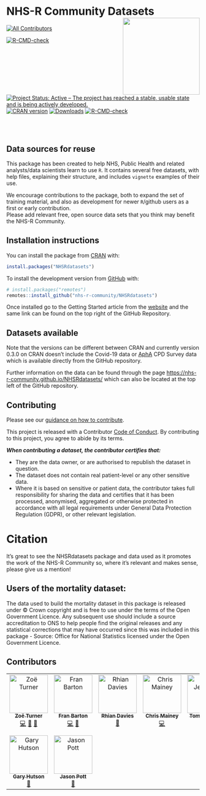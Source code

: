 
# NHS-R Community Datasets <a href='https://nhsrcommunity.com/'><img src='https://nhs-r-community.github.io/assets/logo/nhsr-logo.png' align="right" height="60" style="float:right; height:200px;"/></a>

<!-- ALL-CONTRIBUTORS-BADGE:START - Do not remove or modify this section -->
[![All Contributors](https://img.shields.io/badge/all_contributors-9-orange.svg?style=flat-square)](#contributors-)
<!-- ALL-CONTRIBUTORS-BADGE:END -->

<!-- badges: start -->

[![R-CMD-check](https://github.com/nhs-r-community/NHSRdatasets/workflows/R-CMD-check/badge.svg)](https://github.com/nhs-r-community/NHSRdatasets/actions)
[![Project Status: Active – The project has reached a stable, usable
state and is being actively
developed.](https://www.repostatus.org/badges/latest/active.svg)](https://www.repostatus.org/#active)
[![CRAN
version](https://www.r-pkg.org/badges/version/NHSRdatasets)](https://cran.r-project.org/package=NHSRdatasets)
[![Downloads](https://cranlogs.r-pkg.org/badges/grand-total/NHSRdatasets)](https://cran.r-project.org/package=NHSRdatasets)
[![R-CMD-check](https://github.com/nhs-r-community/NHSRdatasets/actions/workflows/R-CMD-check.yaml/badge.svg)](https://github.com/nhs-r-community/NHSRdatasets/actions/workflows/R-CMD-check.yaml)
<!-- badges: end -->

<br><br>

## Data sources for reuse

This package has been created to help NHS, Public Health and related
analysts/data scientists learn to use `R`. It contains several free
datasets, with help files, explaining their structure, and includes
`vignette` examples of their use.

We encourage contributions to the package, both to expand the set of
training material, and also as development for newer `R`/github users as
a first or early contribution.  
Please add relevant free, open source data sets that you think may
benefit the NHS-R Community.

## Installation instructions

You can install the package from [CRAN](https://CRAN.R-project.org)
with:

``` r
install.packages("NHSRdatasets")
```

To install the development version from [GitHub](https://github.com/)
with:

``` r
# install.packages("remotes")
remotes::install_github("nhs-r-community/NHSRdatasets")
```

Once installed go to the Getting Started article from the
[website](https://nhs-r-community.github.io/NHSRdatasets) and the same
link can be found on the top right of the GitHub Repository.

## Datasets available

Note that the versions can be different between CRAN and currently
version 0.3.0 on CRAN doesn’t include the Covid-19 data or
[AphA](https://www.aphanalysts.org/) CPD Survey data which is available
directly from the GitHub repository.

Further information on the data can be found through the page
<https://nhs-r-community.github.io/NHSRdatasets/> which can also be
located at the top left of the GitHub repository.

## Contributing

Please see our [guidance on how to
contribute](https://tools.nhsrcommunity.com/contribution.html).

This project is released with a Contributor [Code of
Conduct](./CODE_OF_CONDUCT.md). By contributing to this project, you
agree to abide by its terms.

***When contributing a dataset, the contributor certifies that:***

- They are the data owner, or are authorised to republish the dataset in
  question.
- The dataset does not contain real patient-level or any other sensitive
  data.
- Where it is based on sensitive or patient data, the contributor takes
  full responsibility for sharing the data and certifies that it has
  been processed, anonymised, aggregated or otherwise protected in
  accordance with all legal requirements under General Data Protection
  Regulation (GDPR), or other relevant legislation.

# Citation

It’s great to see the NHSRdatasets package and data used as it promotes
the work of the NHS-R Community so, where it’s relevant and makes sense,
please give us a mention!

## Users of the mortality dataset:

The data used to build the mortality dataset in this package is released
under © Crown copyright and is free to use under the terms of the Open
Government Licence. Any subsequent use should include a source
accreditation to ONS to help people find the original releases and any
statistical corrections that may have occurred since this was included
in this package - Source: Office for National Statistics licensed under
the Open Government Licence.

## Contributors

<!-- ALL-CONTRIBUTORS-LIST:START - Do not remove or modify this section -->
<!-- prettier-ignore-start -->
<!-- markdownlint-disable -->
<table>
  <tbody>
    <tr>
      <td align="center" valign="top" width="14.28%"><a href="https://philosopher-analyst.netlify.app/"><img src="https://avatars.githubusercontent.com/u/39963221?v=4?s=100" width="100px;" alt="Zoë Turner"/><br /><sub><b>Zoë Turner</b></sub></a><br /><a href="https://github.com/nhs-r-community/NHSRdatasets/commits?author=Lextuga007" title="Code">💻</a> <a href="https://github.com/nhs-r-community/NHSRdatasets/commits?author=Lextuga007" title="Documentation">📖</a> <a href="#maintenance-Lextuga007" title="Maintenance">🚧</a></td>
      <td align="center" valign="top" width="14.28%"><a href="https://github.com/francisbarton"><img src="https://avatars.githubusercontent.com/u/1819920?v=4?s=100" width="100px;" alt="Fran Barton"/><br /><sub><b>Fran Barton</b></sub></a><br /><a href="https://github.com/nhs-r-community/NHSRdatasets/commits?author=francisbarton" title="Code">💻</a> <a href="#data-francisbarton" title="Data">🔣</a></td>
      <td align="center" valign="top" width="14.28%"><a href="https://rhian.rbind.io"><img src="https://avatars.githubusercontent.com/u/7017740?v=4?s=100" width="100px;" alt="Rhian Davies"/><br /><sub><b>Rhian Davies</b></sub></a><br /><a href="#maintenance-StatsRhian" title="Maintenance">🚧</a></td>
      <td align="center" valign="top" width="14.28%"><a href="https://github.com/chrismainey"><img src="https://avatars.githubusercontent.com/u/39626211?v=4?s=100" width="100px;" alt="Chris Mainey"/><br /><sub><b>Chris Mainey</b></sub></a><br /><a href="https://github.com/nhs-r-community/NHSRdatasets/commits?author=chrismainey" title="Code">💻</a></td>
      <td align="center" valign="top" width="14.28%"><a href="https://tjmt.uk/"><img src="https://avatars.githubusercontent.com/u/12023696?v=4?s=100" width="100px;" alt="Tom Jemmett"/><br /><sub><b>Tom Jemmett</b></sub></a><br /><a href="https://github.com/nhs-r-community/NHSRdatasets/commits?author=tomjemmett" title="Code">💻</a></td>
      <td align="center" valign="top" width="14.28%"><a href="https://github.com/cathblatter"><img src="https://avatars.githubusercontent.com/u/24943957?v=4?s=100" width="100px;" alt="Cath Blatter"/><br /><sub><b>Cath Blatter</b></sub></a><br /><a href="https://github.com/nhs-r-community/NHSRdatasets/issues?q=author%3Acathblatter" title="Bug reports">🐛</a></td>
      <td align="center" valign="top" width="14.28%"><a href="https://github.com/MHWauben"><img src="https://avatars.githubusercontent.com/u/38880899?v=4?s=100" width="100px;" alt="Martine Wauben"/><br /><sub><b>Martine Wauben</b></sub></a><br /><a href="https://github.com/nhs-r-community/NHSRdatasets/commits?author=MHWauben" title="Documentation">📖</a></td>
    </tr>
    <tr>
      <td align="center" valign="top" width="14.28%"><a href="http://hutsons-hacks.info/"><img src="https://avatars.githubusercontent.com/u/44023992?v=4?s=100" width="100px;" alt="Gary Hutson"/><br /><sub><b>Gary Hutson</b></sub></a><br /><a href="#data-StatsGary" title="Data">🔣</a></td>
      <td align="center" valign="top" width="14.28%"><a href="https://github.com/jasonpott"><img src="https://avatars.githubusercontent.com/u/43917006?v=4?s=100" width="100px;" alt="Jason Pott"/><br /><sub><b>Jason Pott</b></sub></a><br /><a href="https://github.com/nhs-r-community/NHSRdatasets/commits?author=jasonpott" title="Documentation">📖</a></td>
    </tr>
  </tbody>
</table>

<!-- markdownlint-restore -->
<!-- prettier-ignore-end -->

<!-- ALL-CONTRIBUTORS-LIST:END -->
